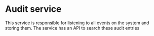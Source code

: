 # Audit service

This service is responsible for listening to all events on the system and storing them. The service has an API to search these audit entries